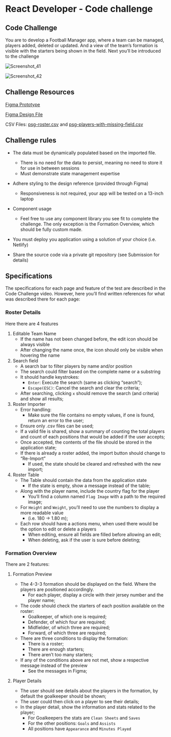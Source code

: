 # React Developer - Code challenge

## Code Challenge

You are to develop a Football Manager app, where a team can be managed, players added, deleted or updated. And a view of the team’s formation is visible with the starters being shown in the field. Next you’ll be introduced to the challenge

![Screenshot_41](https://user-images.githubusercontent.com/60603371/207232735-a994a398-6e49-4b93-a49e-46291558edbd.png)

![Screenshot_42](https://user-images.githubusercontent.com/60603371/207232749-b0dfc6dc-0f4d-4ae5-9402-42c2387323f5.png)

## Challenge Resources

[Figma Prototype](https://www.figma.com/proto/Pi9hLcIryDsnlZxzTLA2HV/React-Challenge?embed_host=notion&kind=&node-id=2%3A66&page-id=0%3A1&scaling=contain&starting-point-node-id=2%3A66&viewport=1709%2C-370%2C0.55)

[Figma Design File](https://www.figma.com/file/Pi9hLcIryDsnlZxzTLA2HV/React-Challenge?node-id=0%3A1)

CSV Files: [psg-roster.csv]() and [psg-players-with-missing-field.csv]()


## Challenge rules

*   The data must be dynamically populated based on the imported file.
    *   There is no need for the data to persist, meaning no need to store it for use in between sessions
    *   Must demonstrate state management expertise


*   Adhere styling to the design reference (provided through Figma)
    *   Responsiveness is not required, your app will be tested on a 13-inch laptop

*   Component usage
    *   Feel free to use any component library you see fit to complete the challenge. The only exception is the Formation Overview, which should be fully custom made.

*   You must deploy you application using a solution of your choice (i.e. Netlify)
*   Share the source code via a private git repository (see Submission for details)



## Specifications

The specifications for each page and feature of the test are described in the Code Challenge video. However, here you’ll find written references for what was described there for each page:

### Roster Details
Here there are 4 features

1.  Editable Team Name
    *   If the name has not been changed before, the edit icon should be always visible
    *   After changing the name once, the icon should only be visible when hovering the name
2. Search field
    *   A search bar to filter players by name and/or position
    *   The search could filter based on the complete name or a substring
    *   It should handle keystrokes:
        *   `Enter`: Execute the search (same as clicking “search”);
        *   `Escape(ESC)`: Cancel the search and clear the criteria;
    *   After searching, clicking `x` should remove the search (and criteria) and show all results;
3. Roster Importer
    *   Error handling:
        *   Make sure the file contains no empty values, if one is found, return an error to the user;
    *   Ensure only .csv files can be used;
    *   If a valid file is shared, show a summary of counting the total players and count of each positions that would be added if the user accepts;
    *   Once accepted, the contents of the file should be stored in the application state;
    *   If there is already a roster added, the import button should change to “Re-Import”
        *   If used, the state should be cleared and refreshed with the new import;
4. Roster Table
    *   The Table should contain the data from the application state
        *   If the state is empty, show a message instead of the table;
    *   Along with the player name, include the country flag for the player
        *   You’ll find a column named `Flag Image` with a path to the required image;
    *   For `Height` and `Weight`, you’ll need to use the numbers to display a more readable value 
        *   (i.e. 180 → 1.80 m);
    *   Each row should have a actions menu, when used there would be the option to edit or delete a players
        *   When editing, ensure all fields are filled before allowing an edit;
        *   When deleting, ask if the user is sure before deleting;

### Formation Overview
There are 2 features:

1. Formation Preview
    *   The 4-3-3 formation should be displayed on the field. Where the players are positioned accordingly.
        *   For each player, display a circle with their jersey number and the player name;
    *   The code should check the starters of each position available on the roster:
        *   Goalkeeper, of which one is required;
        *   Defender, of which four are required;
        *   Midfielder, of which three are required;
        *   Forward, of which three are required;
    *   There are three conditions to display the formation:
        *   There is a roster;
        *   There are enough starters;
        *   There aren’t too many starters;
    *   If any of the conditions above are not met, show a respective message instead of the preview
        *   See the messages in Figma;

2. Player Details
    *   The user should see details about the players in the formation, by default the goalkeeper should be shown;
    *   The user could then click on a player to see their details;
    *   In the player detail, show the information and stats related to the player;
        *   For Goalkeepers the stats are `Clean Sheets` and `Saves`
        *   For the other positions: `Goals` and `Assists`
        *   All positions have `Appearance` and `Minutes Played`

